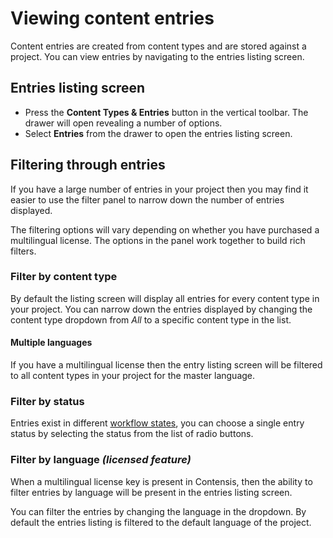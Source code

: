 # Viewing content entries
Content entries are created from content types and are stored against a project. You can view entries by navigating to the entries listing screen.

## Entries listing screen
- Press the **Content Types & Entries** button in the vertical toolbar. The drawer will open revealing a number of options.
- Select **Entries** from the drawer to open the entries listing screen.

## Filtering through entries
If you have a large number of entries in your project then you may find it easier to use the filter panel to narrow down the number of entries displayed.

The filtering options will vary depending on whether you have purchased a multilingual license. The options in the panel work together to build rich filters.

### Filter by content type
By default the listing screen will display all entries for every content type in your project. You can narrow down the entries displayed by changing the content type dropdown from *All* to a specific content type in the list.

#### Multiple languages
If you have a multilingual license then the entry listing screen will be filtered to all content types in your project for the master language.

### Filter by status
Entries exist in different [workflow states](/entries/workflow-states.md), you can choose a single entry status by selecting the status from the list of radio buttons.

### Filter by language *(licensed feature)*
When a multilingual license key is present in Contensis, then the ability to filter entries by language will be present in the entries listing screen.

You can filter the entries by changing the language in the dropdown. By default the entries listing is filtered to the default language of the project.
